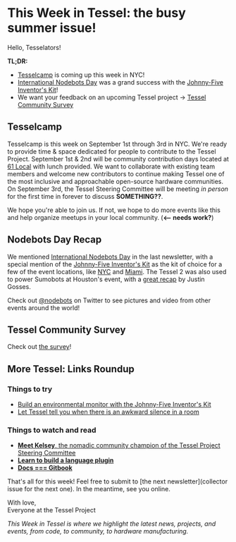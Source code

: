 # This Week in Tessel: the busy summer issue!

Hello, Tesselators!

**TL;DR:**
* [Tesselcamp](https://github.com/tessel/project/issues/179) is coming up this week in NYC!
* [International Nodebots Day](http://nodebots.io/#nodebots-day) was a grand success with the [Johnny-Five Inventor's Kit](https://www.sparkfun.com/products/1384://www.sparkfun.com/products/13847)!
* We want your feedback on an upcoming Tessel project -> [Tessel Community Survey](https://docs.google.com/forms/d/e/1FAIpQLScBWewWewrpcfLEw7ogQB9MB3e79kAZdcOwg2FQTci1XGBOTg/viewform)

## Tesselcamp

Tesselcamp is this week on September 1st through 3rd in NYC. We're ready to provide time & space dedicated for people to contribute to the Tessel Project. September 1st & 2nd will be community contribution days located at [61 Local](http://61local.com/) with lunch provided. We want to collaborate with existing team members and welcome new contributors to continue making Tessel one of the most inclusive and approachable open-source hardware communities. On September 3rd, the Tessel Steering Committee will be meeting *in person* for the first time in forever to discuss **SOMETHING??**. 

We hope you're able to join us. If not, we hope to do more events like this and help organize meetups in your local community. (**<-- needs work?**)

## Nodebots Day Recap

We mentioned [International Nodebots Day](http://nodebots.io/#nodebots-day) in the last newsletter, with a special mention of the [Johnny-Five Inventor's Kit](https://www.sparkfun.com/products/1384://www.sparkfun.com/products/13847) as the kit of choice for a few of the event locations, like [NYC](https://twitter.com/nodebots_nyc/status/759420544127303681) and [Miami](https://twitter.com/MiamiJS/status/75944265966031257://twitter.com/MiamiJS/status/759442659660312576). The Tessel 2 was also used to power Sumobots at Houston's event, with a [great recap](http://justingosses.com/nodebots/) by Justin Gosses. 

Check out [@nodebots](https://twitter.com/nodebots) on Twitter to see pictures and video from other events around the world!

## Tessel Community Survey

Check out [the survey](https://docs.google.com/forms/d/e/1FAIpQLScBWewWewrpcfLEw7ogQB9MB3e79kAZdcOwg2FQTci1XGBOTg/viewform)!

## More Tessel: Links Roundup

### Things to try

* [Build an environmental monitor with the Johnny-Five Inventor's Kit](https://www.losant.com/blog/building-environment-monitor-johnny-five-inventors-kit)
* [Let Tessel tell you when there is an awkward silence in a room](https://galencorey.wordpress.com/tag/tessel/)


### Things to watch and read

* [**Meet Kelsey**, the nomadic community champion of the Tessel Project Steering Committee](https://tessel.io/blog/147054557817/meet-a-tesselator-kelsey-breseman)
* [**Learn to build a language plugin**](https://tessel.io/blog/148706216397/interfacing-with-the-language-plugin-api-for)
* [**Docs === Gitbook**](https://tessel.gitbooks.io/t2-docs/content/)

That's all for this week! Feel free to submit to [the next newsletter](collector issue for the next one). In the meantime, see you online.

With love,<br/>
Everyone at the Tessel Project

*This Week in Tessel is where we highlight the latest news, projects, and events, from code, to community, to hardware manufacturing.*
